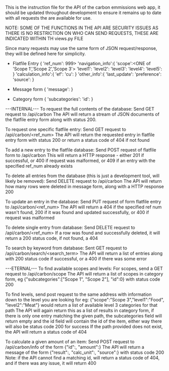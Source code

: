 This is the instruction file for the API of the carbon emmissions web app, it should be updated 
throughout development to ensure it remains up to date with all requests the are available for use.

NOTE: SOME OF THE FUNCTIONS IN THE API ARE SECURITY ISSUES AS THERE IS NO RESTRICTION ON WHO CAN SEND REQUESTS, THESE ARE INDICATED WITHIN TH views.py FILE

Since many requests may use the same form of JSON request/response, they will be defined here for simplicity.
 - Flatfile Entry
 {
 'ref_num':<int > 999> 
 'navigation_info':{
	'scope':<ONE of 'Scope 1','Scope 2','Scope 3'>
	'level1':<string>
	'level2':<string>
	'level3':<string>
	'level4':<string>
	'level5':<string>
	}
'calculation_info':{
	'ef':<double>
	'cu':<string>
	}
'other_info':{
	'last_update':<datetime>
	'preference':<int>
	'source':<string>
 }

- Message form
{
'message':<string>
}

- Category form
{
'subcategories':<list of strings>
'id':<integer>
}

---INTERNAL---
To request the full contents of the database:
Send GET request to <host>/api/carbon
The API will return a stream of JSON documents of the flatfile entry form along with status 200.

To request one specific flatfile entry:
Send GET request to <host>/api/carbon/<ref_num>
The API will return the requested entry in flatfile entry form with status 200 or return a status code of 404 if not found

To add a new entry to the flatfile database:
Send POST request of flatfile form to <host>/api/carbon
This will return a HTTP response - either 201 if successful, or 400 if request was malformed, or 409 if an entry with the specified ref_num already exists

To delete all entries from the database (this is just a development tool, will likely be removed):
Send DELETE request to <host>/api/carbon
The API will return how many rows were deleted in message form, along with a HTTP response 200

To update an entry in the database:
Send PUT request of form flatfile entry to <host>/api/carbon/<ref_num>
The API will return a 404 if the specified ref num wasn't found, 200 if it was found and updated successfully, or 400 if request was malformed

To delete single entry from database:
Send DELETE request to <host>/api/carbon/<ref_num>
If a row was found and successfully deleted, it will return a 200 status code, if not found, a 404

To search by keyword from database:
Sent GET request to <host>/api/carbon/search/<search_term>
The API will return a list of entries along with 200 status code if successful, or a 400 if there was some error



---ETERNAL---
To find available scopes and levels:
For scopes, send a GET request to <host>/api/carbon/scope
The API will return a list of scopes in category form, eg {"subcategories":["Scope 1", "Scope 2"], "id":0} with status code 200

To find levels, send post request to the same address with information down to the level you are looking for
eg: {"scope":"Scope 3","level1":"Food", "level2":"Meat"} would return a list of available level 3 categories for that path
The API will again return this as a list of results in category form, if there is only one entry matching the given path, the subcategories field will return empty and the id field will contain the id of the item, either way there will also be status code 200 for success
If the path provided does not exist, the API will return a status code of 404


To calculate a given amount of an item:
Send POST request to <host>/api/carbon/info of the form {"id":<integer>, "amount":<integer>}
The API will return a message of the form {"result":<float>, "calc_unit":<string>, "source":<string>} with status code 200
Note: if the API cannot find a matching id, will return a status code of 404, and if there was any issue, it will return 400